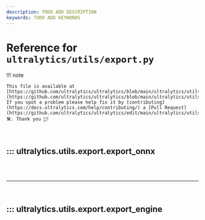 ```yaml
---
description: TODO ADD DESCRIPTION
keywords: TODO ADD KEYWORDS
---
```


# Reference for `ultralytics/utils/export.py`

!!! note

    This file is available at [https://github.com/ultralytics/ultralytics/blob/main/ultralytics/utils/export.py](https://github.com/ultralytics/ultralytics/blob/main/ultralytics/utils/export.py). If you spot a problem please help fix it by [contributing](https://docs.ultralytics.com/help/contributing/) a [Pull Request](https://github.com/ultralytics/ultralytics/edit/main/ultralytics/utils/export.py) 🛠️. Thank you 🙏!

<br>

## ::: ultralytics.utils.export.export_onnx

<br><br><hr><br>

## ::: ultralytics.utils.export.export_engine

<br><br>
